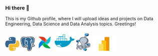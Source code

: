 ### Hi there 👋

This is my Github profile, where I will upload ideas and projects on Data Engineering, Data Science and Data Analysis topics. Greetings!

<!--
**Cris-Neumann/Cris-Neumann** is a ✨ _special_ ✨ repository because its `README.md` (this file) appears on your GitHub profile.
Here are some ideas to get you started:

- 🔭 I’m currently working on ...
- 🌱 I’m currently learning ...
- 👯 I’m looking to collaborate on ...
- 🤔 I’m looking for help with ...
- 💬 Ask me about ...
- 📫 How to reach me: ...
- 😄 Pronouns: ...
- ⚡ Fun fact: ...
-->

<p align="left">
  <img src="https://github.com/Cris-Neumann/Cris-Neumann/blob/main/python.svg" width="45">
  <img src="https://github.com/Cris-Neumann/Cris-Neumann/blob/main/postgresql.svg" width="45">
  <img src="https://github.com/Cris-Neumann/Cris-Neumann/blob/main/airflow.svg" width="55">
  <img src="https://github.com/Cris-Neumann/Cris-Neumann/blob/main/docker.svg" width="65">
  <img src="https://github.com/Cris-Neumann/Cris-Neumann/blob/main/docker_compose.svg" width="45">
  <img src="https://github.com/Cris-Neumann/Cris-Neumann/blob/main/power_bi.svg" width="80">  
</p>
